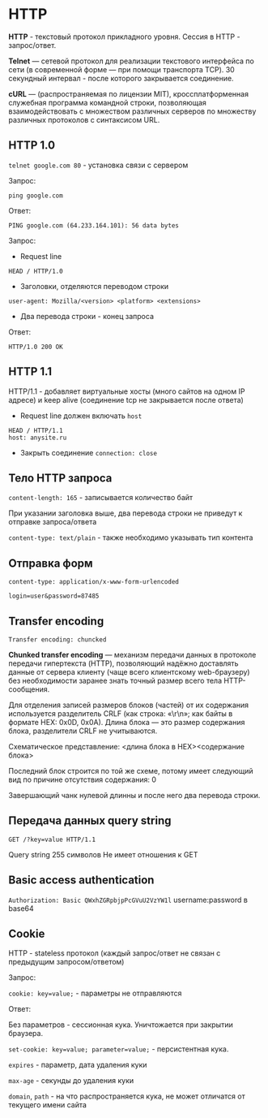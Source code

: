 # HTTP 

**HTTP** -  текстовый протокол прикладного уровня. Сессия в HTTP - запрос/ответ.

**Telnet** — сетевой протокол для реализации текстового интерфейса по сети (в современной форме — при помощи транспорта TCP). 30 секундный интервал - после которого закрывается соединение.

**cURL** — (распространяемая по лицензии MIT), кроссплатформенная служебная программа командной строки, позволяющая взаимодействовать с множеством различных серверов по множеству различных протоколов с синтаксисом URL.

## HTTP 1.0

```telnet google.com 80``` - установка связи с сервером

Запрос:

```ping google.com``` 

Ответ:

```PING google.com (64.233.164.101): 56 data bytes``` 

Запрос:

* Request line

```HEAD / HTTP/1.0```

* Заголовки, отделяются переводом строки

```user-agent: Mozilla/<version> <platform> <extensions>```

* Два перевода строки - конец запроса

Ответ:

```HTTP/1.0 200 OK```

## HTTP 1.1

HTTP/1.1 - добавляет виртуальные хосты (много сайтов на одном IP адресе) и keep alive (соединение tcp не закрывается после ответа)

* Request line должен включать ```host```

```
HEAD / HTTP/1.1
host: anysite.ru
```

* Закрыть соединение
```connection: close```

## Тело HTTP запроса

```content-length: 165``` - записывается количество байт

При указании заголовка выше, два перевода строки не приведут к отправке запроса/ответа

```content-type: text/plain``` - также необходимо указывать тип контента

## Отправка форм

```content-type: application/x-www-form-urlencoded```

```login=user&password=87485```

## Transfer encoding 

```Transfer encoding: chuncked```

**Chunked transfer encoding** — механизм передачи данных в протоколе передачи гипертекста (HTTP), позволяющий надёжно доставлять данные от сервера клиенту (чаще всего клиентскому web-браузеру) без необходимости заранее знать точный размер всего тела HTTP-сообщения.

Для отделения записей размеров блоков (частей) от их содержания используется разделитель CRLF (как строка: «\r\n»; как байты в формате HEX: 0x0D, 0x0A). Длина блока — это размер содержания блока, разделители CRLF не учитываются.

Схематическое представление: <длина блока в HEX><CRLF><содержание блока><CRLF>

Последний блок строится по той же схеме, потому имеет следующий вид по причине отсутствия содержания: 0<CRLF><CRLF>

Завершающий чанк нулевой длинны и после него два перевода строки.

## Передача данных query string

```GET /?key=value HTTP/1.1```

Query string 255 символов
Не имеет отношения к GET

## Basic access authentication

```Authorization: Basic QWxhZGRpbjpPcGVuU2VzYW1l``` username:password в base64

## Cookie 

HTTP - stateless протокол (каждый запрос/ответ не связан с предыдущим запросом/ответом)

Запрос:

```cookie: key=value;``` - параметры не отправляются 

Ответ:

Без параметров - сессионная кука. Уничтожается при закрытии браузера.

```set-cookie: key=value; parameter=value;``` - персистентная кука.


```expires``` - параметр, дата удаления куки

```max-age``` - секунды до удаления куки

```domain```, ```path``` - на что распространяется кука, не может отличатся от текущего имени сайта


